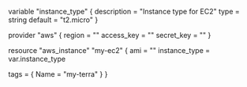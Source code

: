 variable "instance_type" {
  description = "Instance type for EC2"
  type        = string
  default     = "t2.micro"
}

 provider "aws" {
  region     = ""
  access_key = ""
 secret_key = ""
}

resource "aws_instance" "my-ec2" {
  ami           = ""
  instance_type = var.instance_type

  tags = {
    Name = "my-terra"
  }
}
